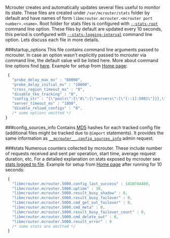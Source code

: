 Mcrouter creates and automatically updates several files useful to monitor its state. These files are created under `/var/mcrouter/stats` folder by default and have names of form `libmcrouter.mcrouter.<mcrouter port number>.<name>`. Root folder for stats files is configured with [`--stats-root`](Command-line-options#--stats-root) command line option. These files by default are updated every 10 seconds, this period is configured with [`--stats-logging-interval`](Command-line-options#--stats-logging-interval) command line option.
Lets discuss each file in more details.

###startup_options
This file contains command line arguments passed to mcrouter. In case an option wasn't explicitly passed to mcrouter via command line, the default value will be listed here. More about command line options find [here](Command-line-options). Example for setup from [Home page](Home):

```JavaScript
 {
   "probe_delay_max_ms" : "60000",
   "probe_delay_initial_ms" : "10000",
   "cross_region_timeout_ms" : "0",
   "disable_tko_tracking" : "0",
   "config_str" : "{\"pools\":{\"A\":{\"servers\":[\"[::1]:5001\"]}},\"route\":\"PoolRoute|A\"}",
   "server_timeout_ms" : "1000",
   "disable_reload_configs" : "0",
   /* some options omitted */
}
```

###config_sources_info
Contains [MD5](http://en.wikipedia.org/wiki/MD5) hashes for each tracked config file (additional files might be tracked due to `@import` statements). It provides the same information as [`__mcrouter__.config_sources_info`](Admin-requests) admin request.

###stats
Numerous counters collected by mcrouter. These include number of requests received and sent per operation, start time, average request duration, etc. For a detailed explanation on stats exposed by mcrouter see [stats logged to file](Stats-list#stats-logged-to-file). Example for setup from [Home page](Home) after running for 10 seconds:

```JavaScript
 {
   "libmcrouter.mcrouter.5000.config_last_success" : 1410744409,
   "libmcrouter.mcrouter.5000.uptime" : 10,
   "libmcrouter.mcrouter.5000.result_busy_shadow" : 0,
   "libmcrouter.mcrouter.5000.result_busy_failover" : 0,
   "libmcrouter.mcrouter.5000.cmd_get_out_failover" : 0,
   "libmcrouter.mcrouter.5000.cmd_meta" : 0,
   "libmcrouter.mcrouter.5000.result_busy_failover_count" : 0,
   "libmcrouter.mcrouter.5000.cmd_delete_out" : 0,
   "libmcrouter.mcrouter.5000.result_error" : 0
   /* some stats are omitted */
 }
```
